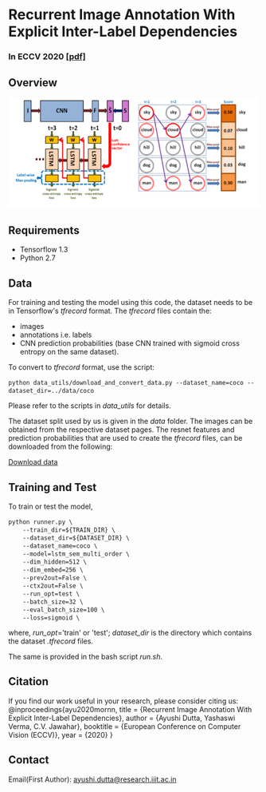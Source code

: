 # Recurrent Image Annotation With Explicit Inter-Label Dependencies

### In ECCV 2020 [[pdf]](https://www.ecva.net/papers/eccv_2020/papers_ECCV/papers/123740188.pdf)

## Overview

![Multi-Order-RNN Preview](https://github.com/ayushidutta/multi-order-rnn/blob/master/assets/images/multi-order-rnn-preview.png)

## Requirements

* Tensorflow 1.3
* Python 2.7

## Data

For training and testing the model using this code, the dataset needs to be in Tensorflow's _tfrecord_ format. The _tfrecord_ files contain the: 
- images
- annotations i.e. labels
- CNN prediction probabilities (base CNN trained with sigmoid cross entropy on the same dataset). 

To convert to _tfrecord_ format, use the script:
```
python data_utils/download_and_convert_data.py --dataset_name=coco --dataset_dir=../data/coco 
```
Please refer to the scripts in _data_utils_ for details. 

The dataset split used by us is given in the _data_ folder. The images can be obtained from the respective dataset pages. The resnet features and prediction probabilities that are used to create the _tfrecord_ files, can be downloaded from the following:

[Download data](https://drive.google.com/drive/folders/1kPKXx7DtnVZ4ctoKx17Gl3qiKKtfENfF?usp=sharing)

## Training and Test

To train or test the model, 

```
python runner.py \
    --train_dir=${TRAIN_DIR} \
    --dataset_dir=${DATASET_DIR} \
    --dataset_name=coco \
    --model=lstm_sem_multi_order \
    --dim_hidden=512 \
    --dim_embed=256 \
    --prev2out=False \
    --ctx2out=False \
    --run_opt=test \
    --batch_size=32 \
    --eval_batch_size=100 \
    --loss=sigmoid \
```
where, _run_opt_='train' or 'test'; _dataset_dir_ is the directory which contains the dataset _.tfrecord_ files. 

The same is provided in the bash script _run.sh_.

## Citation

If you find our work useful in your research, please consider citing us:
@inproceedings{ayu2020mornn,
  title   =  {Recurrent Image Annotation With Explicit Inter-Label Dependencies},
  author  =  {Ayushi Dutta, Yashaswi Verma, C.V. Jawahar},
  booktitle =  {European Conference on Computer Vision (ECCV)},
  year    =  {2020}
}

## Contact

Email(First Author): ayushi.dutta@research.iiit.ac.in


